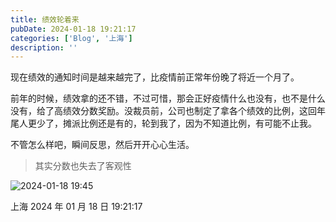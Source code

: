 ```yaml
---
title: 绩效轮着来
pubDate: 2024-01-18 19:21:17
categories: ['Blog', '上海']
description: ''
---
```


现在绩效的通知时间是越来越完了，比疫情前正常年份晚了将近一个月了。

前年的时候，绩效拿的还不错，不过可惜，那会正好疫情什么也没有，也不是什么没有，给了高绩效分数奖励。没裁员前，公司也制定了拿各个绩效的比例，这回年尾人更少了，摊派比例还是有的，轮到我了，因为不知道比例，有可能不止我。

不管怎么样吧，瞬间反思，然后开开心心生活。

> 其实分数也失去了客观性

![2024-01-18 19:45](https://github.com/condorheroblog/condorheroblog.github.io/assets/47056890/63026ff6-98d7-424e-9280-307b331eb717)

上海 2024 年 01 月 18 日 19:21:17
